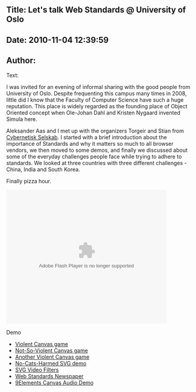 Title: Let's talk Web Standards @ University of Oslo
----
Date: 2010-11-04 12:39:59
----
Author: 
----
Text:

<p>
I was invited for an evening of informal sharing with the good people from University of Oslo. Despite frequenting this campus many times in 2008, little did I know that the Faculty of Computer Science have such a huge reputation. This place is widely regarded as the founding place of Object Oriented concept when Ole-Johan Dahl and Kristen Nygaard invented Simula here.
</p>
<p>
Aleksander Aas and I met up with the organizers Torgeir and Stian from <a href="http://cyb.no">Cybernetisk Selskab</a>. I started with a brief introduction about the importance of Standards and why it matters so much to all browser vendors, we then moved to some demos, and finally we discussed about some of the everyday challenges people face while trying to adhere to standards. We looked at three countries with three different challenges - China, India and South Korea.
</p>
<p>
Finally pizza hour.
</p>
<p>
<object id="__sse5666174" width="425" height="355"><param name="movie" value="http://static.slidesharecdn.com/swf/ssplayer2.swf?doc=uiotalk-101104072129-phpapp01&amp;stripped_title=lets-talk-web-standards&amp;userName=zibin" /><param name="allowFullScreen" value="true" /><param name="allowScriptAccess" value="never" /><embed name="__sse5666174" src="http://static.slidesharecdn.com/swf/ssplayer2.swf?doc=uiotalk-101104072129-phpapp01&amp;stripped_title=lets-talk-web-standards&amp;userName=zibin" type="application/x-shockwave-flash" allowfullscreen="true" width="425" height="355" allowscriptaccess="never" /></object>
</p>
<p>
Demo
<ul>
<li>
<a href="http://www.benjoffe.com/code/demos/canvascape/">Violent Canvas game </a>
</li>
<li>
<a href="http://htmlfive.appspot.com/static/gifter.html">Not-So-Violent Canvas game </a>
</li>
<li>
<a href="http://www.phoboslab.org/biolab/">Another Violent Canvas game</a>
</li>
<li>
<a href="http://people.opera.com/andreasb/demos/demo_videosvgsmil/svganim4.svg">No-Cats-Harmed SVG demo</a>
</li>
<li>
<a href="http://people.opera.com/andreasb/demos/demos_svgopen2010/video-filters/index.svg">SVG Video Filters</a>
</li>
<li>
<a href="http://people.opera.com/zibin/newspaper/newspaper_test.html#image2">Web Standards Newspaper</a>
</li>
<li>
<a href="http://9elements.com/io/projects/html5/canvas/">9Elements Canvas Audio Demo</a>
</li>
</ul>
</p>
